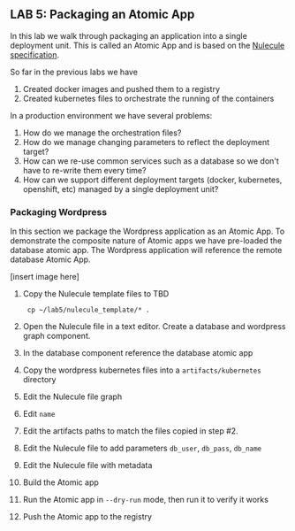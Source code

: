 ## LAB 5: Packaging an Atomic App

In this lab we walk through packaging an application into a single deployment unit. This is called an Atomic App and is based on the [Nulecule specification](https://github.com/projectatomic/nulecule/).

So far in the previous labs we have

1. Created docker images and pushed them to a registry
1. Created kubernetes files to orchestrate the running of the containers

In a production environment we have several problems:

1. How do we manage the orchestration files?
1. How do we manage changing parameters to reflect the deployment target?
1. How can we re-use common services such as a database so we don't have to re-write them every time?
1. How can we support different deployment targets (docker, kubernetes, openshift, etc) managed by a single deployment unit?

### Packaging Wordpress

In this section we package the Wordpress application as an Atomic App. To demonstrate the composite nature of Atomic apps we have pre-loaded the database atomic app. The Wordpress application will reference the remote database Atomic App.

[insert image here]

1. Copy the Nulecule template files to TBD

        cp ~/lab5/nulecule_template/* .

1. Open the Nulecule file in a text editor. Create a database and wordpress graph component.
1. In the database component reference the database atomic app
1. Copy the wordpress kubernetes files into a `artifacts/kubernetes` directory
1. Edit the Nulecule file graph
  1. Edit `name`
  1. Edit the artifacts paths to match the files copied in step #2.
1. Edit the Nulecule file to add parameters `db_user`, `db_pass`, `db_name`
1. Edit the Nulecule file with metadata
1. Build the Atomic app
1. Run the Atomic app in `--dry-run` mode, then run it to verify it works
1. Push the Atomic app to the registry

